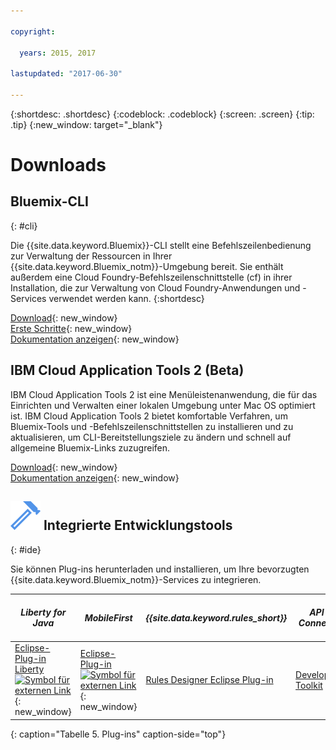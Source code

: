 ```yaml
---

copyright:

  years: 2015, 2017

lastupdated: "2017-06-30"

---
```


{:shortdesc: .shortdesc}
{:codeblock: .codeblock}
{:screen: .screen}
{:tip: .tip}
{:new_window: target="_blank"}

# Downloads 

## Bluemix-CLI
{: #cli}

Die {{site.data.keyword.Bluemix}}-CLI stellt eine Befehlszeilenbedienung zur Verwaltung der Ressourcen in Ihrer {{site.data.keyword.Bluemix_notm}}-Umgebung bereit. Sie enthält außerdem eine Cloud Foundry-Befehlszeilenschnittstelle (cf) in ihrer Installation, die zur Verwaltung von Cloud Foundry-Anwendungen und -Services verwendet werden kann.
{:shortdesc}

[Download](/docs/cli/reference/bluemix_cli/all_versions.html){: new_window} <br>
[Erste Schritte](/docs/cli/reference/bluemix_cli/get_started.html){: new_window} <br>
[Dokumentation anzeigen](/docs/cli/reference/bluemix_cli/bx_cli.html){: new_window} <br>


## IBM Cloud Application Tools 2 (Beta)
IBM Cloud Application Tools 2 ist eine Menüleistenanwendung, die für das Einrichten und Verwalten einer lokalen Umgebung unter Mac OS optimiert ist. IBM Cloud Application Tools 2 bietet komfortable Verfahren, um Bluemix-Tools und -Befehlszeilenschnittstellen zu installieren und zu aktualisieren, um CLI-Bereitstellungsziele zu ändern und schnell auf allgemeine Bluemix-Links zuzugreifen.


[Download](http://ibm.biz/icat-2-download){: new_window} <br>
[Dokumentation anzeigen](/docs/cli/icat.html){: new_window} <br>


## ![](./images/Integrated_Dev_Tools.svg) Integrierte Entwicklungstools
{: #ide}

Sie können Plug-ins herunterladen und installieren, um Ihre bevorzugten {{site.data.keyword.Bluemix_notm}}-Services zu integrieren.

| *Liberty for Java* | *MobileFirst* | *{{site.data.keyword.rules_short}}* | *API Connect* | *Eclipse Tools for Bluemix* |
|----------|----------|----------|----------|----------|
| [Eclipse-Plug-in Liberty ![Symbol für externen Link](../icons/launch-glyph.svg)](https://developer.ibm.com/wasdev/downloads/liberty-profile-using-eclipse/){: new_window} | [Eclipse-Plug-in ![Symbol für externen Link](../icons/launch-glyph.svg)](https://marketplace.eclipse.org/content/ibm-mobilefirst-platform-studio){: new_window} | [Rules Designer Eclipse Plug-in](../services/rules/index.html#rulov002) | [Developer Toolkit](/docs/services/apiconnect/apic_003.html#apic_001 ) | [Bluemix Eclipse Plug-in](/docs/manageapps/eclipsetools/eclipsetools.html) |
{: caption="Tabelle 5. Plug-ins" caption-side="top"}
